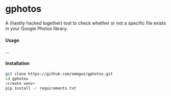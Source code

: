 # gphotos
A (hastily hacked together) tool to check whether or not a specific file exists in your Google Photos library.

#### Usage
...

#### Installation
```sh
git clone https://github.com/ammgws/gphotos.git  
cd gphotos
<create venv>
pip install -r requirements.txt
```
